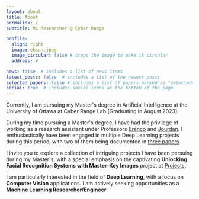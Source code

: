 ```yaml
---
layout: about
title: About
permalink: /
subtitle: ML Researcher @ Cyber Range

profile:
  align: right
  image: ehsan.jpeg
  image_circular: false # crops the image to make it circular
  address: #

news: false  # includes a list of news items
latest_posts: false  # includes a list of the newest posts
selected_papers: false # includes a list of papers marked as "selected={true}"
social: true  # includes social icons at the bottom of the page
---
```


Currently, I am pursuing my Master's degree in Artificial Intelligence at the University of Ottawa at Cyber Range Lab [Graduating in August 2023]. 


During my time pursuing a Master's degree, I have had the privilege of working as a research assistant under Professors [Branco](https://uniweb.uottawa.ca/members/4218) and [Jourdan](https://uniweb.uottawa.ca/?lang=en#!/members/203). I enthusiastically have been engaged in multiple Deep Learning projects during this period, with two of them being documented in <a href="{{ '/publications' | relative_url }}" style=" text-decoration: underline;">three papers</a>.


I invite you to explore a collection of intriguing projects I have been persuing during my Master's, with a special emphasis on the captivating <strong>Unlocking Facial Recognition Systems with Master-Key Images</strong> project at <a href="{{ '/projects' | relative_url }}" style=" text-decoration: underline;">Projects</a>.



I am particularly interested in the field of <strong>Deep Learning</strong>, with a focus on<strong> Computer Vision</strong> applications. I am actively seeking opportunities as a <strong>Machine Learning Researcher/Engineer</strong>.